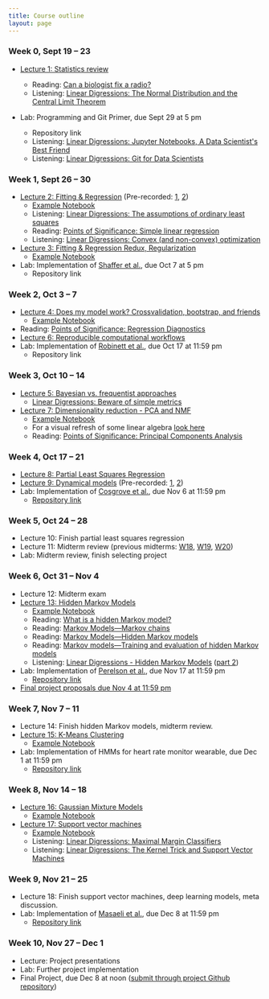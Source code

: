 ```yaml
---
title: Course outline
layout: page
---
```


### Week 0, Sept 19 – 23

- [Lecture 1: Statistics review](https://aarmey.github.io/ml-for-bioe/public/Wk1-Lecture1.pdf)
  - Reading: [Can a biologist fix a radio?](https://www.cell.com/cancer-cell/fulltext/S1535-6108(02)00133-2)
  - Listening: [Linear Digressions: The Normal Distribution and the Central Limit Theorem](https://lineardigressions.com/episodes/2018/12/9/the-normal-distribution-and-the-central-limit-theorem)

- Lab: Programming and Git Primer, due Sept 29 at 5 pm
  - Repository link
  - Listening: [Linear Digressions: Jupyter Notebooks, A Data Scientist's Best Friend](https://lineardigressions.com/episodes/2017/8/20/jupyter-notebooks-a-data-scientists-best-friend)
  - Listening: [Linear Digressions: Git for Data Scientists](https://lineardigressions.com/episodes/2018/6/3/git-for-data-scientists)

### Week 1, Sept 26 – 30

<!-- lecture 2 remote due to SIAM -->

- [Lecture 2: Fitting & Regression](https://aarmey.github.io/ml-for-bioe/public/Wk1-Lecture2.pdf) (Pre-recorded: [1](https://youtu.be/-lG53OEl1-s), [2](https://youtu.be/k0xUp8DPNIA))
  - [Example Notebook](../public/examples/OLS-Example.ipynb)
  - Listening: [Linear Digressions: The assumptions of ordinary least squares](https://lineardigressions.com/episodes/2019/1/12/the-assumptions-of-ordinary-least-squares)
  - Reading: [Points of Significance: Simple linear regression](https://www.nature.com/nmeth/journal/v12/n11/full/nmeth.3627.html)
  - Listening: [Linear Digressions: Convex (and non-convex) optimization](https://lineardigressions.com/episodes/2018/12/16/convex-and-non-convex-optimization)
- [Lecture 3: Fitting & Regression Redux, Regularization](https://aarmey.github.io/ml-for-bioe/public/Wk2-Lecture3.pdf)
  - [Example Notebook](../public/examples/Regularization-Example.ipynb)
- Lab: Implementation of [Shaffer et al.](https://www.nature.com/nature/journal/v546/n7658/abs/nature22794.html), due Oct 7 at 5 pm
  - Repository link

### Week 2, Oct 3 – 7

- [Lecture 4: Does my model work? Crossvalidation, bootstrap, and friends](https://aarmey.github.io/ml-for-bioe/public/Wk2-Lecture4.pdf)
  - [Example Notebook](../public/examples/CrossVal-Example.ipynb)
- Reading: [Points of Significance: Regression Diagnostics](https://www.nature.com/nmeth/journal/v13/n5/abs/nmeth.3854.html)
- [Lecture 6: Reproducible computational workflows](https://aarmey.github.io/ml-for-bioe/public/Wk3-Lecture6.pdf)
- Lab: Implementation of [Robinett et al.](https://doi.org/10.1016/j.cels.2018.05.018), due Oct 17 at 11:59 pm
  - Repository link

### Week 3, Oct 10 – 14

- [Lecture 5: Bayesian vs. frequentist approaches](https://aarmey.github.io/ml-for-bioe/public/Wk3-Lecture5.pdf)
  - [Linear Digressions: Beware of simple metrics](https://lineardigressions.com/episodes/2019/12/22/data-scientists-beware-of-simple-metrics)
- [Lecture 7: Dimensionality reduction - PCA and NMF](https://aarmey.github.io/ml-for-bioe/public/Wk4-Lecture7.pdf)
  - [Example Notebook](../public/examples/PCA-NNMF.ipynb)
  - For a visual refresh of some linear algebra [look here](https://www.youtube.com/playlist?list=PLZHQObOWTQDPD3MizzM2xVFitgF8hE_ab)
  - Reading: [Points of Significance: Principal Components Analysis](https://www.nature.com/articles/nmeth.4346)

### Week 4, Oct 17 – 21

<!-- lecture 9 remote due to SACB -->

- [Lecture 8: Partial Least Squares Regression](https://aarmey.github.io/ml-for-bioe/public/Wk4-Lecture8.pdf)
- [Lecture 9: Dynamical models](https://aarmey.github.io/ml-for-bioe/public/Wk5-Lecture09.pdf) (Pre-recorded: [1](https://youtu.be/Vzh3qAsBLBo), [2](https://youtu.be/QC32PvWk418))
- Lab: Implementation of [Cosgrove et al.](https://pubs.rsc.org/en/Content/ArticleLanding/2010/MB/b926287c), due Nov 6 at 11:59 pm
  - [Repository link](https://classroom.github.com/a/e7aoa1hr)

### Week 5, Oct 24 – 28

- Lecture 10: Finish partial least squares regression
- Lecture 11: Midterm review (previous midterms: [W18](../files/midterm-W18.pdf), [W19](../files/midterm-W19.pdf), [W20](../files/midterm-W20.pdf))
- Lab: Midterm review, finish selecting project

### Week 6, Oct 31 – Nov 4

- Lecture 12: Midterm exam
- [Lecture 13: Hidden Markov Models](https://aarmey.github.io/ml-for-bioe/public/Wk5-Lecture10.pdf)
  - [Example Notebook](../public/examples/HMMs-example.ipynb)
  - Reading: [What is a hidden Markov model?](https://www.nature.com/articles/nbt1004-1315)
  - Reading: [Markov Models—Markov chains](https://www.nature.com/articles/s41592-019-0476-x)
  - Reading: [Markov Models—Hidden Markov models](https://www.nature.com/articles/s41592-019-0532-6)
  - Reading: [Markov models—Training and evaluation of hidden Markov models](https://www.nature.com/articles/s41592-019-0702-6)
  - Listening: [Linear Digressions - Hidden Markov Models](https://lineardigressions.com/episodes/2016/2/23/introducing-hidden-markov-models-hmm-part-1) ([part 2](https://lineardigressions.com/episodes/2016/2/23/genetics-and-um-detection-hmms-part-2))
- Lab: Implementation of [Perelson et al.](https://www.science.org/doi/10.1126/science.271.5255.1582), due Nov 17 at 11:59 pm
  - [Repository link](https://classroom.github.com/a/I2ygrEAV)
- [Final project proposals due Nov 4 at 11:59 pm](https://bruinlearn.ucla.edu/courses/139668/assignments/1247677?module_item_id=5340857)

### Week 7, Nov 7 – 11

- Lecture 14: Finish hidden Markov models, midterm review.
- [Lecture 15: K-Means Clustering](https://aarmey.github.io/ml-for-bioe/public/Wk7-Lecture13.pdf)
  - [Example Notebook](../public/examples/K-Means.ipynb)
- Lab: Implementation of HMMs for heart rate monitor wearable, due Dec 1 at 11:59 pm
  - [Repository link](https://classroom.github.com/a/2II4BaXL)

### Week 8, Nov 14 – 18

- [Lecture 16: Gaussian Mixture Models](https://aarmey.github.io/ml-for-bioe/public/Wk7-Lecture14.pdf)
  - [Example Notebook](../public/examples/Gaussian-Mixtures.ipynb)
- [Lecture 17: Support vector machines](https://aarmey.github.io/ml-for-bioe/public/Wk8-Lecture16.pdf)
  - [Example Notebook](../public/examples/SVMs-example.ipynb)
  - Listening: [Linear Digressions: Maximal Margin Classifiers](https://lineardigressions.com/episodes/2017/12/3/maximal-margin-classifiers)
  - Listening: [Linear Digressions: The Kernel Trick and Support Vector Machines](https://lineardigressions.com/episodes/2017/12/10/the-kernel-trick-and-support-vector-machines)

### Week 9, Nov 21 – 25

- Lecture 18: Finish support vector machines, deep learning models, meta discussion.
- Lab: Implementation of [Masaeli et al.](https://www.nature.com/articles/srep37863), due Dec 8 at 11:59 pm
  - [Repository link](https://classroom.github.com/a/miYiiLF0)

### Week 10, Nov 27 – Dec 1

- Lecture: Project presentations
- Lab: Further project implementation
- Final Project, due Dec 8 at noon ([submit through project Github repository](https://classroom.github.com/a/lC-t8NEe))
